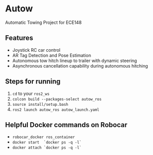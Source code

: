 # Autow
Automatic Towing Project for ECE148

## Features
 - Joystick RC car control
 - AR Tag Detection and Pose Estimation
 - Autonomous tow hitch lineup to trailer with dynamic steering
 - Asynchronous cancellation capability during autonomous hitching

## Steps for running

1. `cd` to your `ros2_ws`
2. `colcon build --packages-select autow_ros`
3. `source install/setup.bash`
4. `ros2 launch autow_ros autow_launch.yaml`

## Helpful Docker commands on Robocar

 - `robocar_docker ros_container`
 - ``docker start  `docker ps -q -l` ``
 - ``docker attach `docker ps -q -l` ``
